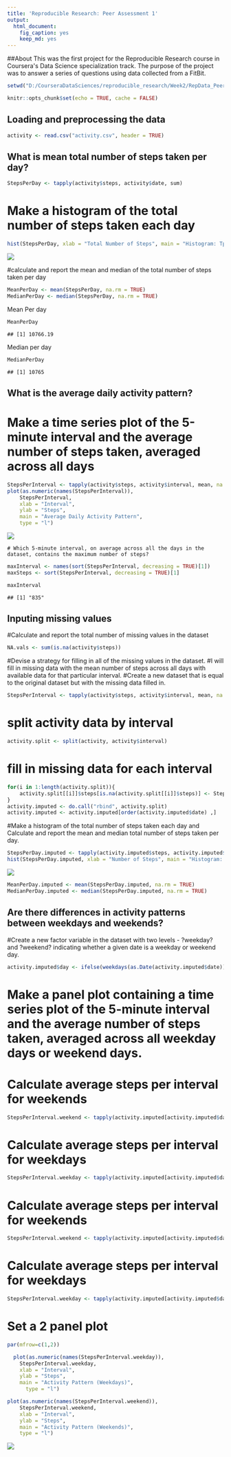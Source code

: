 ```yaml
---
title: 'Reproducible Research: Peer Assessment 1'
output:
  html_document:
    fig_caption: yes
    keep_md: yes
---
```


##About This was the first project for the Reproducible Research course in Coursera's Data Science specialization track. The purpose of the project was to answer a series of questions using data collected from a FitBit.



```r
setwd("D:/CourseraDataSciences/reproducible_research/Week2/RepData_PeerAssessment1")

knitr::opts_chunk$set(echo = TRUE, cache = FALSE)
```

## Loading and preprocessing the data


```r
activity <- read.csv("activity.csv", header = TRUE)
```

## What is mean total number of steps taken per day?


```r
StepsPerDay <- tapply(activity$steps, activity$date, sum)
```

# Make a histogram of the total number of steps taken each day


```r
hist(StepsPerDay, xlab = "Total Number of Steps", main = "Histogram: Tptal Steps per Day")
```

![](PA1_template_files/figure-html/unnamed-chunk-4-1.png)<!-- -->

#calculate and report the mean and median of the total number of steps taken per day


```r
MeanPerDay <- mean(StepsPerDay, na.rm = TRUE)
MedianPerDay <- median(StepsPerDay, na.rm = TRUE)
```

Mean Per day



```r
MeanPerDay
```

```
## [1] 10766.19
```

Median per day


```r
MedianPerDay
```

```
## [1] 10765
```

## What is the average daily activity pattern?

# Make a time series plot of the 5-minute interval and the average number of steps taken, averaged across all days


```r
StepsPerInterval <- tapply(activity$steps, activity$interval, mean, na.rm = TRUE)
plot(as.numeric(names(StepsPerInterval)), 
	StepsPerInterval, 
	xlab = "Interval", 
	ylab = "Steps", 
	main = "Average Daily Activity Pattern", 
	type = "l")
```

![](PA1_template_files/figure-html/unnamed-chunk-8-1.png)<!-- -->
	
	# Which 5-minute interval, on average across all the days in the dataset, contains the maximum number of steps?


```r
maxInterval <- names(sort(StepsPerInterval, decreasing = TRUE)[1])
maxSteps <- sort(StepsPerInterval, decreasing = TRUE)[1]

maxInterval
```

```
## [1] "835"
```


## Inputing missing values

#Calculate and report the total number of missing values in the dataset


```r
NA.vals <- sum(is.na(activity$steps))
```

#Devise a strategy for filling in all of the missing values in the dataset.
#I will fill in missing data with the mean number of steps across all days with available data for that particular interval.
#Create a new dataset that is equal to the original dataset but with the missing data filled in.


```r
StepsPerInterval <- tapply(activity$steps, activity$interval, mean, na.rm = TRUE)
```


# split activity data by interval


```r
activity.split <- split(activity, activity$interval)
```

# fill in missing data for each interval


```r
for(i in 1:length(activity.split)){
	activity.split[[i]]$steps[is.na(activity.split[[i]]$steps)] <- StepsPerInterval[i]
}
activity.imputed <- do.call("rbind", activity.split)
activity.imputed <- activity.imputed[order(activity.imputed$date) ,]
```

#Make a histogram of the total number of steps taken each day and Calculate and report the mean and median total number of steps taken per day.



```r
StepsPerDay.imputed <- tapply(activity.imputed$steps, activity.imputed$date, sum)
hist(StepsPerDay.imputed, xlab = "Number of Steps", main = "Histogram: Steps per Day (Imputed data)")
```

![](PA1_template_files/figure-html/unnamed-chunk-14-1.png)<!-- -->

```r
MeanPerDay.imputed <- mean(StepsPerDay.imputed, na.rm = TRUE)
MedianPerDay.imputed <- median(StepsPerDay.imputed, na.rm = TRUE)
```

## Are there differences in activity patterns between weekdays and weekends?
#Create a new factor variable in the dataset with two levels - ?weekday? and ?weekend? indicating whether a given date is a weekday or weekend day.


```r
activity.imputed$day <- ifelse(weekdays(as.Date(activity.imputed$date)) == "Saturday" | weekdays(as.Date(activity.imputed$date)) == "Sunday", "weekend", "weekday")
```

# Make a panel plot containing a time series plot of the 5-minute interval and the average number of steps taken, averaged across all weekday days or weekend days.
# Calculate average steps per interval for weekends


```r
StepsPerInterval.weekend <- tapply(activity.imputed[activity.imputed$day == "weekend" ,]$steps, activity.imputed[activity.imputed$day == "weekend" ,]$interval, mean, na.rm = TRUE)
```

# Calculate average steps per interval for weekdays


```r
StepsPerInterval.weekday <- tapply(activity.imputed[activity.imputed$day == "weekday" ,]$steps, activity.imputed[activity.imputed$day == "weekday" ,]$interval, mean, na.rm = TRUE)
```


# Calculate average steps per interval for weekends


```r
StepsPerInterval.weekend <- tapply(activity.imputed[activity.imputed$day == "weekend" ,]$steps, activity.imputed[activity.imputed$day == "weekend" ,]$interval, mean, na.rm = TRUE)
```

# Calculate average steps per interval for weekdays


```r
StepsPerInterval.weekday <- tapply(activity.imputed[activity.imputed$day == "weekday" ,]$steps, activity.imputed[activity.imputed$day == "weekday" ,]$interval, mean, na.rm = TRUE)
```

# Set a 2 panel plot


```r
par(mfrow=c(1,2))

  plot(as.numeric(names(StepsPerInterval.weekday)), 
	StepsPerInterval.weekday, 
	xlab = "Interval", 
	ylab = "Steps", 
	main = "Activity Pattern (Weekdays)", 
      type = "l")

plot(as.numeric(names(StepsPerInterval.weekend)), 
	StepsPerInterval.weekend, 
	xlab = "Interval", 
	ylab = "Steps", 
	main = "Activity Pattern (Weekends)", 
	type = "l") 
```

![](PA1_template_files/figure-html/unnamed-chunk-20-1.png)<!-- -->
